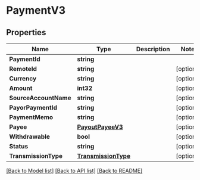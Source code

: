 # PaymentV3

## Properties

Name | Type | Description | Notes
------------ | ------------- | ------------- | -------------
**PaymentId** | **string** |  | 
**RemoteId** | **string** |  | [optional] 
**Currency** | **string** |  | [optional] 
**Amount** | **int32** |  | [optional] 
**SourceAccountName** | **string** |  | [optional] 
**PayorPaymentId** | **string** |  | [optional] 
**PaymentMemo** | **string** |  | [optional] 
**Payee** | [**PayoutPayeeV3**](PayoutPayeeV3.md) |  | [optional] 
**Withdrawable** | **bool** |  | [optional] 
**Status** | **string** |  | [optional] 
**TransmissionType** | [**TransmissionType**](TransmissionType.md) |  | [optional] 

[[Back to Model list]](../README.md#documentation-for-models) [[Back to API list]](../README.md#documentation-for-api-endpoints) [[Back to README]](../README.md)


